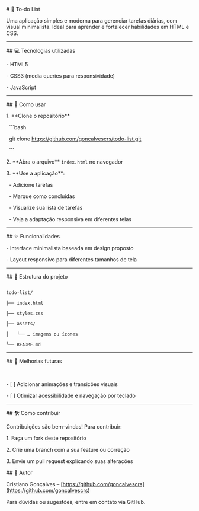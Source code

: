 

\# 📝 To‑do List



Uma aplicação simples e moderna para gerenciar tarefas diárias, com visual minimalista. Ideal para aprender e fortalecer habilidades em HTML e CSS.



--- 



\## 💻 Tecnologias utilizadas



\- HTML5  

\- CSS3 (media queries para responsividade)

\- JavaScript 



---



\## 🚀 Como usar



1\. \*\*Clone o repositório\*\*  

&nbsp;  ```bash

&nbsp;  git clone https://github.com/goncalvescrs/todo-list.git

&nbsp;  ```

2\. \*\*Abra o arquivo\*\* `index.html` no navegador  

3\. \*\*Use a aplicação\*\*:  

&nbsp;  - Adicione tarefas

&nbsp;  - Marque como concluídas

&nbsp;  - Visualize sua lista de tarefas

&nbsp;  - Veja a adaptação responsiva em diferentes telas



---



\## ✨ Funcionalidades



\- Interface minimalista baseada em design proposto  

\- Layout responsivo para diferentes tamanhos de tela  



---



\## 📝 Estrutura do projeto



```

todo-list/

├── index.html

├── styles.css

├── assets/

│   └── … imagens ou ícones

└── README.md

```



---



\## 🧩 Melhorias futuras

&nbsp;  

\- \[ ] Adicionar animações e transições visuais  

\- \[ ] Otimizar acessibilidade e navegação por teclado  



---



\## 🛠️ Como contribuir



Contribuições são bem-vindas! Para contribuir:



1\. Faça um fork deste repositório  

2\. Crie uma branch com a sua feature ou correção  

3\. Envie um pull request explicando suas alterações





\## 👤 Autor



Cristiano Gonçalves – \[https://github.com/goncalvescrs](https://github.com/goncalvescrs)



Para dúvidas ou sugestões, entre em contato via GitHub.



